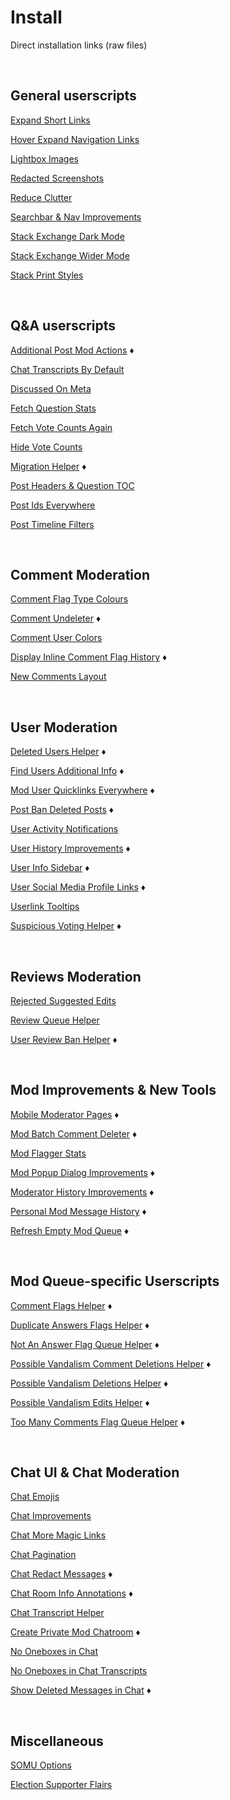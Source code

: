 # Install

Direct installation links (raw files)



<br>

## General userscripts

[Expand Short Links](https://github.com/samliew/SO-mod-userscripts/raw/master/ExpandShortLinks.user.js)

[Hover Expand Navigation Links](https://github.com/samliew/SO-mod-userscripts/raw/master/HoverExpandNavigationLinks.user.js)

[Lightbox Images](https://github.com/samliew/SO-mod-userscripts/raw/master/LightboxImages.user.js)

[Redacted Screenshots](https://github.com/samliew/SO-mod-userscripts/raw/master/RedactedScreenshots.user.js)

[Reduce Clutter](https://github.com/samliew/SO-mod-userscripts/raw/master/ReduceClutter.user.js)

[Searchbar & Nav Improvements](https://github.com/samliew/SO-mod-userscripts/raw/master/SearchbarNavImprovements.user.js)

[Stack Exchange Dark Mode](https://github.com/samliew/SO-mod-userscripts/raw/master/StackExchangeDarkMode.user.js)

[Stack Exchange Wider Mode](https://github.com/samliew/SO-mod-userscripts/raw/master/StackExchangeWiderMode.user.js)

[Stack Print Styles](https://github.com/samliew/SO-mod-userscripts/raw/master/StackPrintStyles.user.js)



<br>

## Q&A userscripts

[Additional Post Mod Actions](https://github.com/samliew/SO-mod-userscripts/raw/master/AdditionalPostModActions.user.js) ♦

[Chat Transcripts By Default](https://github.com/samliew/SO-mod-userscripts/raw/master/ChatTranscriptsByDefault.user.js)

[Discussed On Meta](https://github.com/samliew/SO-mod-userscripts/raw/master/DiscussedOnMeta.user.js)

[Fetch Question Stats](https://github.com/samliew/SO-mod-userscripts/raw/master/FetchQuestionStats.user.js)

[Fetch Vote Counts Again](https://github.com/samliew/SO-mod-userscripts/raw/master/FetchVoteCountsAgain.user.js)

[Hide Vote Counts](https://github.com/samliew/SO-mod-userscripts/raw/master/HideVoteCounts.user.js)

[Migration Helper](https://github.com/samliew/SO-mod-userscripts/raw/master/MigrationHelper.user.js) ♦

[Post Headers & Question TOC](https://github.com/samliew/SO-mod-userscripts/raw/master/PostHeadersQuestionToc.user.js)

[Post Ids Everywhere](https://github.com/samliew/SO-mod-userscripts/raw/master/PostIdsEverywhere.user.js)

[Post Timeline Filters](https://github.com/samliew/SO-mod-userscripts/raw/master/PostTimelineFilters.user.js)



<br>

## Comment Moderation

[Comment Flag Type Colours](https://github.com/samliew/SO-mod-userscripts/raw/master/CommentFlagTypeColours.user.js)

[Comment Undeleter](https://github.com/samliew/SO-mod-userscripts/raw/master/CommentUndeleter.user.js) ♦

[Comment User Colors](https://github.com/samliew/SO-mod-userscripts/raw/master/CommentUserColours.user.js)

[Display Inline Comment Flag History](https://github.com/samliew/SO-mod-userscripts/raw/master/DisplayInlineCommentFlagHistory.user.js) ♦

[New Comments Layout](https://github.com/samliew/SO-mod-userscripts/raw/master/NewCommentsLayout.user.js)



<br>

## User Moderation

[Deleted Users Helper](https://github.com/samliew/SO-mod-userscripts/raw/master/DeletedUsersHelper.user.js) ♦

[Find Users Additional Info](https://github.com/samliew/SO-mod-userscripts/raw/master/FindUsersAdditionalInfo.user.js) ♦

[Mod User Quicklinks Everywhere](https://github.com/samliew/SO-mod-userscripts/raw/master/ModUserQuicklinksEverywhere.user.js) ♦

[Post Ban Deleted Posts](https://github.com/samliew/SO-mod-userscripts/raw/master/PostBanDeletedPosts.user.js) ♦

[User Activity Notifications](https://github.com/samliew/SO-mod-userscripts/raw/master/UserActivityNotifications.user.js)

[User History Improvements](https://github.com/samliew/SO-mod-userscripts/raw/master/UserHistoryImprovements.user.js) ♦

[User Info Sidebar](https://github.com/samliew/SO-mod-userscripts/raw/master/UserInfoSidebar.user.js) ♦

[User Social Media Profile Links](https://github.com/samliew/SO-mod-userscripts/raw/master/UserSocialMediaProfileLinks.user.js) ♦

[Userlink Tooltips](https://github.com/samliew/SO-mod-userscripts/raw/master/UserlinkTooltips.user.js)

[Suspicious Voting Helper](https://github.com/samliew/SO-mod-userscripts/raw/master/SuspiciousVotingHelper.user.js) ♦



<br>

## Reviews Moderation

[Rejected Suggested Edits](https://github.com/samliew/SO-mod-userscripts/raw/master/RejectedSuggestedEdits.user.js)

[Review Queue Helper](https://github.com/samliew/SO-mod-userscripts/raw/master/ReviewQueueHelper.user.js)

[User Review Ban Helper](https://github.com/samliew/SO-mod-userscripts/raw/master/UserReviewBanHelper.user.js) ♦



<br>

## Mod Improvements & New Tools

[Mobile Moderator Pages](https://github.com/samliew/SO-mod-userscripts/raw/master/MobileModeratorPages.user.js) ♦

[Mod Batch Comment Deleter](https://github.com/samliew/SO-mod-userscripts/raw/master/ModBatchCommentDeleter.user.js) ♦

[Mod Flagger Stats](https://github.com/samliew/SO-mod-userscripts/raw/master/ModFlaggerStats.user.js)

[Mod Popup Dialog Improvements](https://github.com/samliew/SO-mod-userscripts/raw/master/ModPopupDialogImprovements.user.js) ♦

[Moderator History Improvements](https://github.com/samliew/SO-mod-userscripts/raw/master/ModeratorHistoryImprovements.user.js) ♦

[Personal Mod Message History](https://github.com/samliew/SO-mod-userscripts/raw/master/PersonalModMessageHistory.user.js) ♦

[Refresh Empty Mod Queue](https://github.com/samliew/SO-mod-userscripts/raw/master/RefreshEmptyModQueue.user.js) ♦



<br>

## Mod Queue-specific Userscripts

[Comment Flags Helper](https://github.com/samliew/SO-mod-userscripts/raw/master/CommentFlagsHelper.user.js) ♦

[Duplicate Answers Flags Helper](https://github.com/samliew/SO-mod-userscripts/raw/master/DuplicateAnswersFlagsHelper.user.js) ♦

[Not An Answer Flag Queue Helper](https://github.com/samliew/SO-mod-userscripts/raw/master/NotAnAnswerFlagQueueHelper.user.js) ♦

[Possible Vandalism Comment Deletions Helper](https://github.com/samliew/SO-mod-userscripts/raw/master/PossibleVandalismCommentDeletionsHelper.user.js) ♦

[Possible Vandalism Deletions Helper](https://github.com/samliew/SO-mod-userscripts/raw/master/PossibleVandalismDeletionsHelper.user.js) ♦

[Possible Vandalism Edits Helper](https://github.com/samliew/SO-mod-userscripts/raw/master/PossibleVandalismEditsHelper.user.js) ♦

[Too Many Comments Flag Queue Helper](https://github.com/samliew/SO-mod-userscripts/raw/master/TooManyCommentsFlagQueueHelper.user.js) ♦



<br>

## Chat UI & Chat Moderation

[Chat Emojis](https://github.com/samliew/SO-mod-userscripts/raw/master/ChatEmojis.user.js)

[Chat Improvements](https://github.com/samliew/SO-mod-userscripts/raw/master/ChatImprovements.user.js)

[Chat More Magic Links](https://github.com/samliew/SO-mod-userscripts/raw/master/ChatMoreMagicLinks.user.js)

[Chat Pagination](https://github.com/samliew/SO-mod-userscripts/raw/master/ChatPagination.user.js)

[Chat Redact Messages](https://github.com/samliew/SO-mod-userscripts/raw/master/ChatRedactMessages.user.js) ♦

[Chat Room Info Annotations](https://github.com/samliew/SO-mod-userscripts/raw/master/ChatRoomInfoAnnotations.user.js) ♦

[Chat Transcript Helper](https://github.com/samliew/SO-mod-userscripts/raw/master/ChatTranscriptHelper.user.js)

[Create Private Mod Chatroom](https://github.com/samliew/SO-mod-userscripts/raw/master/CreatePrivateModChatroom.user.js) ♦

[No Oneboxes in Chat](https://github.com/samliew/SO-mod-userscripts/raw/master/NoOneboxesInChat.user.js)

[No Oneboxes in Chat Transcripts](https://github.com/samliew/SO-mod-userscripts/raw/master/NoOneboxesInChatTranscripts.user.js)

[Show Deleted Messages in Chat](https://github.com/samliew/SO-mod-userscripts/raw/master/ShowDeletedMessagesInChat.user.js) ♦



<br>

## Miscellaneous

[SOMU Options](https://github.com/samliew/SO-mod-userscripts/raw/master/SOMU-options.user.js)

[Election Supporter Flairs](https://github.com/samliew/SO-mod-userscripts/raw/master/ElectionSupporterFlairs.user.js)
